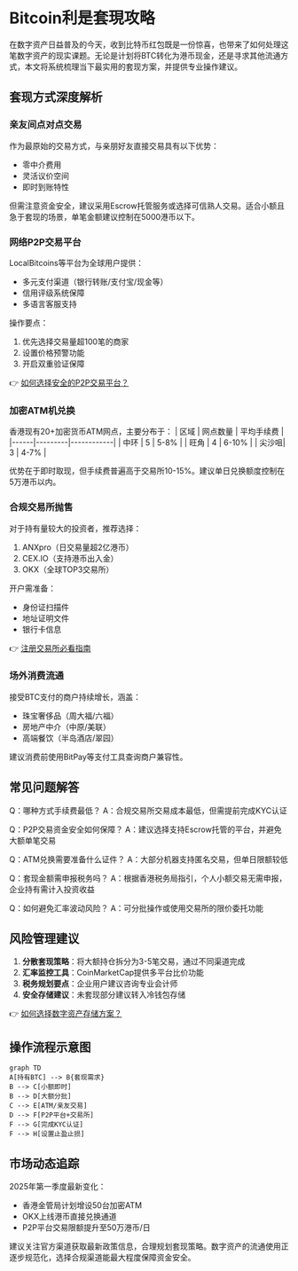 # Bitcoin利是套現攻略

在数字资产日益普及的今天，收到比特币红包既是一份惊喜，也带来了如何处理这笔数字资产的现实课题。无论是计划将BTC转化为港币现金，还是寻求其他流通方式，本文将系统梳理当下最实用的套现方案，并提供专业操作建议。

## 套现方式深度解析

### 亲友间点对点交易
作为最原始的交易方式，与亲朋好友直接交易具有以下优势：
- 零中介费用
- 灵活议价空间
- 即时到账特性

但需注意资金安全，建议采用Escrow托管服务或选择可信熟人交易。适合小额且急于套现的场景，单笔金额建议控制在5000港币以下。

### 网络P2P交易平台
LocalBitcoins等平台为全球用户提供：
- 多元支付渠道（银行转账/支付宝/现金等）
- 信用评级系统保障
- 多语言客服支持

操作要点：
1. 优先选择交易量超100笔的商家
2. 设置价格预警功能
3. 开启双重验证保障

👉 [如何选择安全的P2P交易平台？](https://bit.ly/okx_welcome)

### 加密ATM机兑换
香港现有20+加密货币ATM网点，主要分布于：
| 区域 | 网点数量 | 平均手续费 |
|------|---------|------------|
| 中环 | 5       | 5-8%       |
| 旺角 | 4       | 6-10%      |
| 尖沙咀| 3       | 4-7%       |

优势在于即时取现，但手续费普遍高于交易所10-15%。建议单日兑换额度控制在5万港币以内。

### 合规交易所抛售
对于持有量较大的投资者，推荐选择：
1. ANXpro（日交易量超2亿港币）
2. CEX.IO（支持港币出入金）
3. OKX（全球TOP3交易所）

开户需准备：
- 身份证扫描件
- 地址证明文件
- 银行卡信息

👉 [注册交易所必看指南](https://bit.ly/okx_welcome)

### 场外消费流通
接受BTC支付的商户持续增长，涵盖：
- 珠宝奢侈品（周大福/六福）
- 房地产中介（中原/美联）
- 高端餐饮（半岛酒店/翠园）

建议消费前使用BitPay等支付工具查询商户兼容性。

## 常见问题解答

Q：哪种方式手续费最低？
A：合规交易所交易成本最低，但需提前完成KYC认证

Q：P2P交易资金安全如何保障？
A：建议选择支持Escrow托管的平台，并避免大额单笔交易

Q：ATM兑换需要准备什么证件？
A：大部分机器支持匿名交易，但单日限额较低

Q：套现金额需申报税务吗？
A：根据香港税务局指引，个人小额交易无需申报，企业持有需计入投资收益

Q：如何避免汇率波动风险？
A：可分批操作或使用交易所的限价委托功能

## 风险管理建议

1. **分散套现策略**：将大额持仓拆分为3-5笔交易，通过不同渠道完成
2. **汇率监控工具**：CoinMarketCap提供多平台比价功能
3. **税务规划要点**：企业用户建议咨询专业会计师
4. **安全存储建议**：未套现部分建议转入冷钱包存储

👉 [如何选择数字资产存储方案？](https://bit.ly/okx_welcome)

## 操作流程示意图

```mermaid
graph TD
A[持有BTC] --> B{套现需求}
B --> C[小额即时]
B --> D[大额分批]
C --> E[ATM/亲友交易]
D --> F[P2P平台+交易所]
F --> G[完成KYC认证]
F --> H[设置止盈止损]
```

## 市场动态追踪

2025年第一季度最新变化：
- 香港金管局计划增设50台加密ATM
- OKX上线港币直接兑换通道
- P2P平台交易限额提升至50万港币/日

建议关注官方渠道获取最新政策信息，合理规划套现策略。数字资产的流通使用正逐步规范化，选择合规渠道能最大程度保障资金安全。